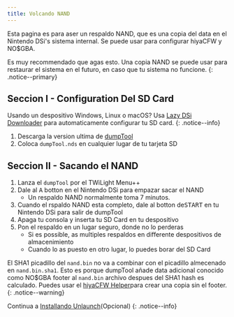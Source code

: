 ```yaml
---
title: Volcando NAND
---
```


Esta pagina es para aser un respaldo NAND, que es una copia del data en el Nintendo DSi's sistema internal. Se puede usar para configurar hiyaCFW y NO$GBA.

Es muy recommendado que agas esto. Una copia NAND se puede usar para restaurar el sistema en el futuro, en caso que tu sistema no funcione.
{: .notice--primary}

## Seccion I - Configuration Del SD Card

Usando un despositivo Windows, Linux o macOS? Usa [Lazy DSi Downloader](lazy-dsi-downloader) para automaticamente configurar tu SD card.
{: .notice--info}

1. Descarga la version ultima de [dumpTool](https://github.com/zoogie/dumpTool/releases/latest/download/dumpTool.nds)
1. Coloca `dumpTool.nds` en cualquier lugar de tu tarjeta SD

## Seccion II - Sacando el NAND
1. Lanza el `dumpTool` por el TWiLight Menu++
1. Dale al <kbd class="face">A</kbd> botton en el Nintendo DSi para empazar sacar el NAND
   - Un respaldo NAND normalmente toma 7 minutos.
1. Cuando el rspaldo NAND esta completo, dale al botton de<kbd>START</kbd> en tu Nintendo DSi para salir de dumpTool
1. Apaga tu consola y inserta tu SD Card en tu despositivo
1. Pon el respaldo en un lugar seguro, donde no lo perderas
   - Si es possible, as multiples respaldos en differente despositivos de almacenimiento
   - Cuando lo as puesto en otro lugar, lo puedes borar del SD Card

El SHA1 picadillo del `nand.bin` no va a combinar con el picadillo almecenado en `nand.bin.sha1`. Esto es porque dumpTool añade data adicional conocido como NO$GBA footer al `nand.bin` archivo despues del SHA1 hash es calculado. Puedes usar el [hiyaCFW Helper](https://github.com/mondul/HiyaCFW-Helper/releases)para crear una copia sin el footer.
{: .notice--warning}

Continua a [Installando Unlaunch](installing-unlaunch)(Opcional)
{: .notice--info}
